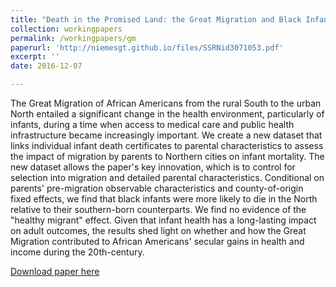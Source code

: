 ```yaml
---
title: "Death in the Promised Land: the Great Migration and Black Infant Mortality, with Katherine Eriksson (UC-Davis)"
collection: workingpapers
permalink: /workingpapers/gm
paperurl: 'http://niemesgt.github.io/files/SSRNid3071053.pdf'
excerpt: ''
date: 2016-12-07

---
```

The Great Migration of African Americans from the rural South to the urban North entailed a significant change in the health environment, particularly of infants, during a time when access to medical care and public health infrastructure became increasingly important. We create a new dataset that links individual infant death certificates to parental characteristics to assess the impact of migration by parents to Northern cities on infant mortality. The new dataset allows the paper's key innovation, which is to control for selection into migration and detailed parental characteristics. Conditional on parents' pre-migration observable characteristics and county-of-origin fixed effects, we find that black infants were more likely to die in the North relative to their southern-born counterparts. We find no evidence of the "healthy migrant" effect. Given that infant health has a long-lasting impact on adult outcomes, the results shed light on whether and how the Great Migration contributed to African Americans' secular gains in health and income during the 20th-century. 

[Download paper here](http://niemesgt.github.io/files/SSRNid3071053.pdf)
